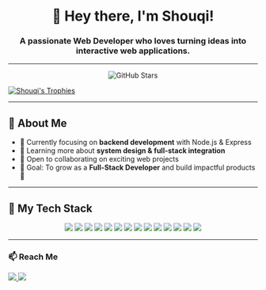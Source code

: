 <h1 align="center">👋 Hey there, I'm Shouqi!</h1>
<h3 align="center">A passionate Web Developer who loves turning ideas into interactive web applications.</h3>

---

<p align="center">
  <p align="center">
  <img src="https://img.shields.io/github/stars/Shouqiiie?style=for-the-badge&logo=github&color=FFD700" alt="GitHub Stars" />
</p>
  <a href="https://github.com/ryo-ma/github-profile-trophy">
    <img src="https://github-profile-trophy.vercel.app/?username=Shouqiiie&theme=tokyonight" alt="Shouqi's Trophies" />
  </a>
</p>

---

## 🌟 About Me

- 🔭 Currently focusing on **backend development** with Node.js & Express
- 🌱 Learning more about **system design & full-stack integration**
- 🤝 Open to collaborating on exciting web projects
- 🎯 Goal: To grow as a **Full-Stack Developer** and build impactful products 🚀

---

## 🚀 My Tech Stack

<p align="center">
  <img src="https://img.shields.io/badge/Node.js-339933?style=for-the-badge&logo=node.js&logoColor=white" />
  <img src="https://img.shields.io/badge/Express.js-000000?style=for-the-badge&logo=express&logoColor=white" />
  <img src="https://img.shields.io/badge/JavaScript-F7DF1E?style=for-the-badge&logo=javascript&logoColor=black" />
  <img src="https://img.shields.io/badge/React-61DAFB?style=for-the-badge&logo=react&logoColor=black" />
  <img src="https://img.shields.io/badge/PHP-777BB4?style=for-the-badge&logo=php&logoColor=white" />
  <img src="https://img.shields.io/badge/Laravel-FF2D20?style=for-the-badge&logo=laravel&logoColor=white" />
  <img src="https://img.shields.io/badge/HTML5-E34F26?style=for-the-badge&logo=html5&logoColor=white" />
  <img src="https://img.shields.io/badge/CSS3-1572B6?style=for-the-badge&logo=css3&logoColor=white" />
  <img src="https://img.shields.io/badge/Bootstrap-7952B3?style=for-the-badge&logo=bootstrap&logoColor=white" />
  <img src="https://img.shields.io/badge/Tailwind_CSS-38B2AC?style=for-the-badge&logo=tailwind-css&logoColor=white" />
  <img src="https://img.shields.io/badge/Flowbite-0E7490?style=for-the-badge&logo=flowbite&logoColor=white" />
  <img src="https://img.shields.io/badge/Figma-F24E1E?style=for-the-badge&logo=figma&logoColor=white" />
  <img src="https://img.shields.io/badge/MySQL-4479A1?style=for-the-badge&logo=mysql&logoColor=white" />
  <img src="https://img.shields.io/badge/PostgreSQL-316192?style=for-the-badge&logo=postgresql&logoColor=white" />
</p>

---

### 📫 Reach Me

<p align="left">
  <a href="mailto:mshouqi08@gmail.com">
    <img src="https://img.shields.io/badge/Gmail-D14836?style=for-the-badge&logo=gmail&logoColor=white" />
  </a>
  <a href="https://www.linkedin.com/in/muhammad-shouqi-b1b958338/">
    <img src="https://img.shields.io/badge/LinkedIn-0077B5?style=for-the-badge&logo=linkedin&logoColor=white" />
  </a>
</p>
